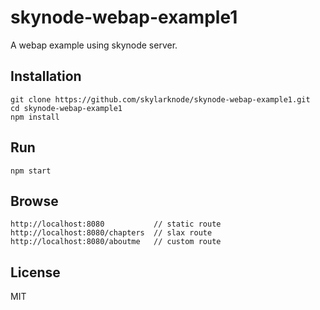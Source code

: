 # skynode-webap-example1

A webap example using skynode server.

## Installation

``` 
git clone https://github.com/skylarknode/skynode-webap-example1.git
cd skynode-webap-example1
npm install 
```

## Run
```
npm start 
```

## Browse
```
http://localhost:8080           // static route
http://localhost:8080/chapters  // slax route
http://localhost:8080/aboutme   // custom route

```

## License

MIT

